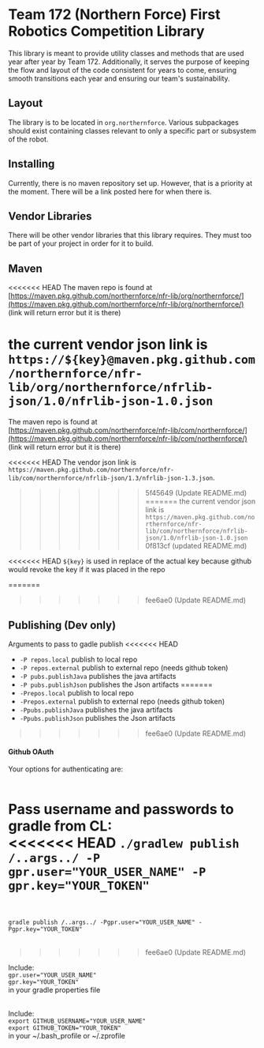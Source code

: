 # Team 172 (Northern Force) First Robotics Competition Library

This library is meant to provide utility classes and methods that are used year after year by Team 172. Additionally, it serves the purpose of keeping the flow and layout of the code consistent for years to come, ensuring smooth transitions each year and ensuring our team's sustainability.

## Layout

The library is to be located in `org.northernforce`. Various subpackages should exist containing classes relevant to only a specific part or subsystem of the robot.

## Installing

Currently, there is no maven repository set up. However, that is a priority at the moment. There will be a link posted here for when there is.

## Vendor Libraries

There will be other vendor libraries that this library requires. They must too be part of your project in order for it to build.

## Maven

<<<<<<< HEAD
The maven repo is found at [https://maven.pkg.github.com/northernforce/nfr-lib/org/northernforce/](https://maven.pkg.github.com/northernforce/nfr-lib/org/northernforce/)
(link will return error but it is there)  

the current vendor json link is `https://${key}@maven.pkg.github.com/northernforce/nfr-lib/org/northernforce/nfrlib-json/1.0/nfrlib-json-1.0.json` 
=======
The maven repo is found at [https://maven.pkg.github.com/northernforce/nfr-lib/com/northernforce/](https://maven.pkg.github.com/northernforce/nfr-lib/com/northernforce/)
(link will return error but it is there)

<<<<<<< HEAD
The vendor json link is `https://maven.pkg.github.com/northernforce/nfr-lib/com/northernforce/nfrlib-json/1.3/nfrlib-json-1.3.json`.
>>>>>>> 5f45649 (Update README.md)
=======
the current vendor json link is `https://maven.pkg.github.com/northernforce/nfr-lib/com/northernforce/nfrlib-json/1.0/nfrlib-json-1.0.json`
>>>>>>> 0f813cf (updated README.md)

<<<<<<< HEAD
`${key}` is used in replace of the actual key because github would revoke the key if it was placed in the repo

=======
>>>>>>> fee6ae0 (Update README.md)

## Publishing (Dev only)

Arguments to pass to gadle publish
<<<<<<< HEAD
* `-P repos.local` publish to local repo
* `-P repos.external` publish to external repo (needs github token)
* `-P pubs.publishJava` publishes the java artifacts
* `-P pubs.publishJson` publishes the Json artifacts
=======
* `-Prepos.local` publish to local repo
* `-Prepos.external` publish to external repo (needs github token)
* `-Ppubs.publishJava` publishes the java artifacts
* `-Ppubs.publishJson` publishes the Json artifacts
>>>>>>> fee6ae0 (Update README.md)

#### Github OAuth
Your options for authenticating are: <br><br>

Pass username and passwords to gradle from CL: <br>
<<<<<<< HEAD
`./gradlew publish /..args../ -P gpr.user="YOUR_USER_NAME" -P gpr.key="YOUR_TOKEN"`<br><br>
=======
`gradle publish /..args../ -Pgpr.user="YOUR_USER_NAME" -Pgpr.key="YOUR_TOKEN"`<br><br>
>>>>>>> fee6ae0 (Update README.md)

Include:<br>
`gpr.user="YOUR_USER_NAME"` <br>
`gpr.key="YOUR_TOKEN"`<br>
in your gradle properties file<br><br>

Include:<br>
`export GITHUB_USERNAME="YOUR_USER_NAME"`<br>
`export GITHUB_TOKEN="YOUR_TOKEN"`<br>
in your ~/.bash_profile or ~/.zprofile

